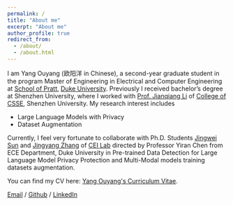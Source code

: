 ```yaml
---
permalink: /
title: "About me"
excerpt: "About me"
author_profile: true
redirect_from: 
  - /about/
  - /about.html
---
```


I am Yang Ouyang (欧阳洋 in Chinese), a second-year graduate student in the program Master of Engineering in Electrical and Computer Engineering at [School of Pratt](https://pratt.duke.edu/), [Duke University](https://duke.edu/). Previously I received bachelor’s degree at Shenzhen University, where I worked with [Prof. Jianqiang Li](https://scholar.google.com/citations?user=-oVMPBwAAAAJ&hl=zh-CN) of [College of CSSE](https://csse.szu.edu.cn/#), Shenzhen University. My research interest includes 
- Large Language Models with Privacy 
- Dataset Augmentation

Currently, I feel very fortunate to collaborate with Ph.D. Students [Jingwei Sun](https://jingwei-sun.com/) and [Jingyang Zhang](https://zjysteven.github.io/) of [CEI Lab](https://cei.pratt.duke.edu/) directed by Professor Yiran Chen from ECE Department, Duke University in Pre-trained Data Detection for Large Language Model Privacy Protection and Multi-Modal models training datasets augmentation.

You can find my CV here: [Yang Ouyang's Curriculum Vitae](../assets/Yang_Ouyang_CV_March_8th.pdf).

[Email](mailto:yang.ouyang@duke.edu) / [Github](https://github.com/oyy2000) / [LinkedIn](https://www.linkedin.com/in/yang-ouyang-363425213/)

